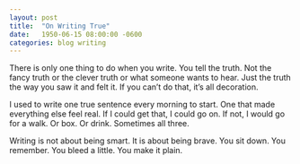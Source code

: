 ```yaml
---
layout: post
title:  "On Writing True"
date:   1950-06-15 08:00:00 -0600
categories: blog writing
---
```


There is only one thing to do when you write. You tell the truth. Not the fancy truth or the clever truth or what someone wants to hear. Just the truth the way you saw it and felt it. If you can’t do that, it’s all decoration.

I used to write one true sentence every morning to start. One that made everything else feel real. If I could get that, I could go on. If not, I would go for a walk. Or box. Or drink. Sometimes all three.

Writing is not about being smart. It is about being brave. You sit down. You remember. You bleed a little. You make it plain.
